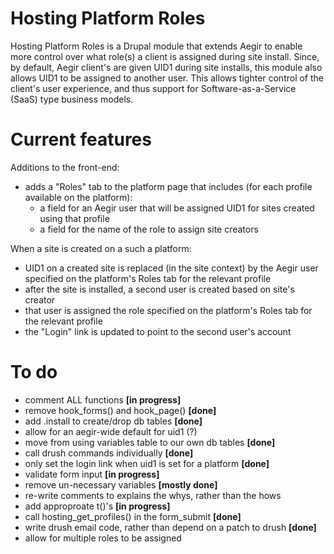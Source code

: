 Hosting Platform Roles
======================

Hosting Platform Roles is a Drupal module that extends Aegir to enable more
control over what role(s) a client is assigned during site install. Since, by
default, Aegir client's are given UID1 during site installs, this module also
allows UID1 to be assigned to another user. This allows tighter control of the
client's user experience, and thus support for Software-as-a-Service (SaaS)
type business models.

Current features
================

Additions to the front-end:

- adds a "Roles" tab to the platform page that includes (for each profile
  available on the platform):
    - a field for an Aegir user that will be assigned UID1 for sites created
     using that profile
    - a field for the name of the role to assign site creators

When a site is created on a such a platform:

- UID1 on a created site is replaced (in the site context) by the Aegir user
  specified on the platform's Roles tab for the relevant profile
- after the site is installed, a second user is created based on site's creator
- that user is assigned the role specified on the platform's Roles tab for the
  relevant profile
- the "Login" link is updated to point to the second user's account

To do
=====

- comment ALL functions **[in progress]**
- remove hook_forms() and hook_page() **[done]**
- add .install to create/drop db tables **[done]**
- allow for an aegir-wide default for uid1 (?)
- move from using variables table to our own db tables **[done]**
- call drush commands individually **[done]**
- only set the login link when uid1 is set for a platform **[done]**
- validate form input **[in progress]**
- remove un-necessary variables **[mostly done]**
- re-write comments to explains the whys, rather than the hows
- add approproate t()'s **[in progress]**
- call hosting_get_profiles() in the form_submit **[done]**
- write drush email code, rather than depend on a patch to drush **[done]**
- allow for multiple roles to be assigned

